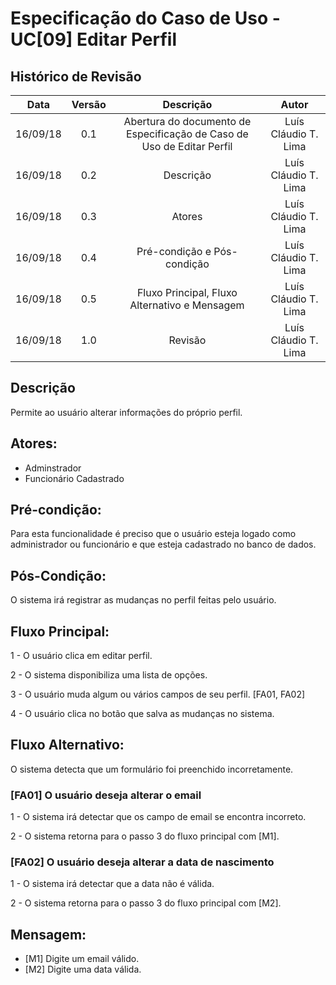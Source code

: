 # Especificação do Caso de Uso - UC[09] Editar Perfil

## Histórico de Revisão
| Data | Versão | Descrição | Autor |
|:----:|:------:|:---------:|:-----:|
| 16/09/18 | 0.1 | Abertura do documento de Especificação de Caso de Uso de Editar Perfil  | Luís Cláudio T. Lima |
| 16/09/18 | 0.2 | Descrição | Luís Cláudio T. Lima |
| 16/09/18 | 0.3 | Atores | Luís Cláudio T. Lima |
| 16/09/18 | 0.4 | Pré-condição e Pós-condição | Luís Cláudio T. Lima |
| 16/09/18 | 0.5 | Fluxo Principal, Fluxo Alternativo e Mensagem | Luís Cláudio T. Lima |
| 16/09/18 | 1.0 | Revisão | Luís Cláudio T. Lima |

## Descrição
Permite ao usuário alterar informações do próprio perfil.

## Atores:
* Adminstrador
* Funcionário Cadastrado

## Pré-condição:
Para esta funcionalidade é preciso que o usuário esteja logado como administrador ou funcionário e que esteja cadastrado no banco de dados.

## Pós-Condição:
O sistema irá registrar as mudanças no perfil feitas pelo usuário.

## Fluxo Principal:

1 - O usuário clica em editar perfil.

2 - O sistema disponibiliza uma lista de opções.

3 - O usuário muda algum ou vários campos de seu perfil. [FA01, FA02]

4 - O usuário clica no botão que salva as mudanças no sistema.

## Fluxo Alternativo:
O sistema detecta que um formulário foi preenchido incorretamente.

### [FA01]  O usuário deseja alterar o email

1 - O sistema irá detectar que os campo de email se encontra incorreto.

2 - O sistema retorna para o passo 3 do fluxo principal com [M1].

### [FA02]  O usuário deseja alterar a data de nascimento

1 - O sistema irá detectar que a data não é válida.

2 - O sistema retorna para o passo 3 do fluxo principal com [M2].

## Mensagem:
* [M1] Digite um email válido.
* [M2] Digite uma data válida.

